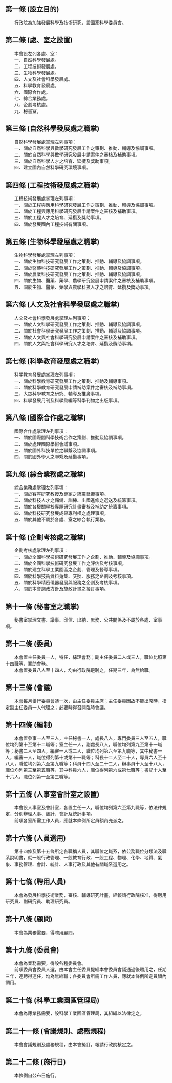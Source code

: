第一條 (設立目的)
-----------------
　　行政院為加強發展科學及技術研究，設國家科學委員會。  


第二條 (處、室之設置)
---------------------
　　本會設左列各處、室：  
　　一、自然科學發展處。  
　　二、工程技術發展處。  
　　三、生物科學發展處。  
　　四、人文及社會科學發展處。  
　　五、科學教育發展處。  
　　六、國際合作處。  
　　七、綜合業務處。  
　　八、企劃考核處。  
　　九、秘書室。  


第三條 (自然科學發展處之職掌)
-----------------------------
　　自然科學發展處掌理左列事項：  
　　一、關於自然科學與數學研究發展工作之策劃、推動、輔導及協調事項。  
　　二、關於自然科學與數學研究發展申請案件之審核及補助事項。  
　　三、關於自然科學人才之培育、延攬及獎助事項。  
　　四、建立國內自然科學研究環境事項。  


第四條 (工程技術發展處之職掌)
-----------------------------
　　工程技術發展處掌理左列事項：  
　　一、關於工程與應用科學研究發展工作之策劃、推動、輔導及協調事項。  
　　二、關於工程與應用科學研究發展申請案件之審核及補助事項。  
　　三、關於工程人才之培育、延攬及獎助事項。  
　　四、關於發展國內工程技術有關事項。  


第五條 (生物科學發展處之職掌)
-----------------------------
　　生物科學發展處掌理左列事項：  
　　一、關於生物科技研究發展工作之策劃、推動、輔導及協調事項。  
　　二、關於醫藥科技研究發展工作之策劃、推動、輔導及協調事項。  
　　三、關於農業科技研究發展工作之策劃、推動、輔導及協調事項。  
　　四、關於生物、醫藥、藥學、農學研究發展申請案件之審核及補助事項。  
　　五、關於生物、醫藥、藥學與農學科技人才之培育、延攬及獎助事項。  


第六條 (人文及社會科學發展處之職掌)
-----------------------------------
　　人文及社會科學發展處掌理左列事項：  
　　一、關於人文科學研究發展工作之策劃、推動、輔導及協調事項。  
　　二、關於社會科學研究發展工作之策劃、推動、輔導及協調事項。  
　　三、關於人文與社會科學研究發展申請案件之審核及補助事項。  
　　四、關於人文與社會科學研究人才之培育、延攬及獎助事項。  


第七條 (科學教育發展處之職掌)
-----------------------------
　　科學教育發展處掌理左列事項：  
　　一、關於科學教育研究發展工作之策劃、推動及輔導事項。  
　　二、關於科學教育研究發展申請補助案件之審核及補助事項。  
　　三、大眾科學教育之研究、輔導及推廣事項。  
　　四、科學發展月刊及科學彙編等科學刊物之出版事項。  


第八條 (國際合作處之職掌)
-------------------------
　　國際合作處掌理左列事項：  
　　一、關於國際間科學技術合作之策劃、推動及協調事項。  
　　二、關於處理國際學術會議事項。  
　　三、關於國外科技單位之聯繫及協調事項。  
　　四、關於國外學人之聯繫及延攬事項。  


第九條 (綜合業務處之職掌)
-------------------------
　　綜合業務處掌理左列事項：  
　　一、關於客座研究教授及專家之統籌延攬事項。  
　　二、關於科技人才之儲備、訓練、出國進修之選送及統籌事項。  
　　三、關於各機關學校專題研究計畫審核及補助之統籌事項。  
　　四、關於科技研究發展成果專利權之處理事項。  
　　五、關於其他不屬於各處、室之綜合執行業務。  


第十條 (企劃考核處之職掌)
-------------------------
　　企劃考核處掌理左列事項：  
　　一、關於全國科學技術研究發展工作之企劃、推動、輔導及協調事項。  
　　二、關於全國科學技術研究發展工作之評估及考核事項。  
　　三、關於建立科學工業園區之企劃、管理及督導事項。  
　　四、關於科學技術資料蒐集、交換、服務之企劃及考核事項。  
　　五、關於科學精密儀器發展與服務之企劃及考核事項。  
　　六、關於本會施政方針及施政計畫之擬訂事項。  


第十一條 (秘書室之職掌)
-----------------------
　　秘書室掌理文書、議事、印信、出納、庶務、公共關係及不屬於各處、室事項。  


第十二條 (委員)
---------------
　　本會置主任委員一人，特任，綜理會務；副主任委員二人或三人，職位比照第十四職等，襄助會務。  
　　本會置委員八人至十四人，均由行政院遴聘之，任期三年，為無給職。  


第十三條 (會議)
---------------
　　本會每月舉行委員會議一次，由主任委員主席；主任委員因故不能出席時，指定副主任委員一人代理之；必要時得召開臨時會議。  


第十四條 (編制)
---------------
　　本會置參事一人至三人，主任秘書一人，處長八人，專門委員三人至五人，職位均列第十至第十二職等；室主任一人，副處長八人，職位均列第九至第十一職等；秘書二人至四人，編審一人或二人，職位均列第六至第九職等，其中秘書一人，編審一人，職位得列第十或第十一職等；科長十二人至二十人，專員六人至十八人，職位均列第六至第九職等；科員十四人至二十二人，辦事員十人至十八人，職位均列第三至第五職等，其中科員六人，職位得列第六或第七職等；書記十人至十六人，職位列第一至第三職等。  


第十五條 (人事室會計室之設置)
-----------------------------
　　本會設人事室及會計室，各置主任一人，職位均列第六至第九職等，依法律規定，分別辦理人事、歲計、會計及統計事項。  
　　前項各室所需工作人員，應就本條例所定員額內充派之。  


第十六條 (人員選用)
-------------------
　　第十四條及第十五條所定各職稱人員，其職位之職系，依公務職位分類法及職系說明書，就一般行政管理、一般教育行政、一般工程、物理、化學、地質、氣象、事務管理、會計、統計、人事行政及其他有關職系選用之。  


第十七條 (聘用人員)
-------------------
　　本會為發展科學技術業務，審核、輔導研究計畫，經報請行政院核准，得聘用研究員、副研究員、助理研究員。  


第十八條 (顧問)
---------------
　　本會為業務需要，得聘用顧問。  


第十九條 (委員會)
-----------------
　　本會為業務需要，得設各種委員會。  
　　前項委員會委員人選，由本會主任委員提經本會委員會議通過後聘用之，任期三年，連聘得連任，均為無給職；各委員會所需工作人員，應就本條例所定員額內調用。  


第二十條 (科學工業園區管理局)
-----------------------------
　　本會為應業務需要，設科學工業園區管理局，其組織以法律定之。  


第二十一條 (會議規則、處務規程)
-------------------------------
　　本會會議規則及處務規程，由本會擬訂，報請行政院核定之。  


第二十二條 (施行日)
-------------------
　　本條例自公布日施行。